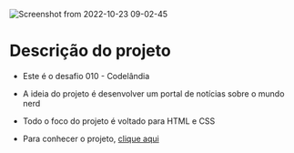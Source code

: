 ![Screenshot from 2022-10-23 09-02-45](https://user-images.githubusercontent.com/81364355/197391011-63905409-7851-478b-addd-3afbb4552c54.png)

# Descrição do projeto

- Este é o desafio 010 - Codelândia

- A ideia do projeto é desenvolver um portal de notícias sobre o mundo nerd

- Todo o foco do projeto é voltado para HTML e CSS

- Para conhecer o projeto, [clique aqui](https://codepen.io/wilsonsdr/full/NWzKrop)
